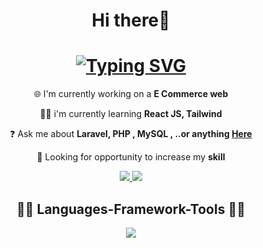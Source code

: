 <h1 align="center">Hi there👋</h1>
<h1 align="center">
 <a href="https://git.io/typing-svg"><img src="https://readme-typing-svg.demolab.com?font=Fira+Code&duration=4000&pause=500&color=0BF71D&center=true&width=435&lines=I'm+Rasyid+Bomantoro;a+passionate+web+developer" alt="Typing SVG" /></a>
</h1>
<div align="center">
  
  🌐 I'm currently working on a **E Commerce web**
  
  👨‍💻 i'm currently learning  **React JS, Tailwind**

  ❓ Ask me about **Laravel, PHP , MySQL , ..or anything <a href="https://www.instagram.com/rasyidbsp? 
  igsh=MWpnY2M0ZmUxdjd3eQ== ">Here</a>** 
  
  👀 Looking for opportunity to increase my **skill**
</div>

<div align="center">
 <a href="https://www.linkedin.com/in/rasyid-bomantoro? 
    utm_source=share&utm_campaign=share_via&utm_content=profile&utm_medium=android_app ">
      <img src="https://img.shields.io/badge/LinkedIn-0077B5?style=for-the-badge&logo=linkedin&logoColor=whit">
 </a>
 <a href="https://www.instagram.com/rasyidbsp?igsh=MWpnY2M0ZmUxdjd3eQ==">
   <img src="https://img.shields.io/badge/Instagram-E4405F?style=for-the-badge&logo=instagram&logoColor=white">
 </a>
</div>

<h2 align="center">
  👨‍💻 Languages-Framework-Tools 👨‍💻
</h2>
<div align="center">
  <a href="https://skillicons.dev">
     <img src="https://skillicons.dev/icons? 
       i=html,css,js,figma,bootstrap,laravel,jquery,php,mysql,vscode&perline=6"/>
   </a>
</div>



